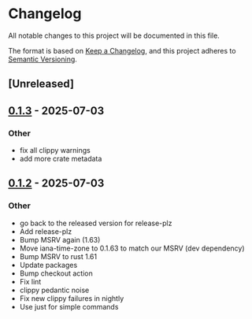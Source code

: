 # Changelog

All notable changes to this project will be documented in this file.

The format is based on [Keep a Changelog](https://keepachangelog.com/en/1.0.0/),
and this project adheres to [Semantic Versioning](https://semver.org/spec/v2.0.0.html).

## [Unreleased]

## [0.1.3](https://github.com/vbfox/range_ranger/compare/v0.1.2...v0.1.3) - 2025-07-03

### Other

- fix all clippy warnings
- add more crate metadata

## [0.1.2](https://github.com/vbfox/ranger.rs/compare/v0.1.1...v0.1.2) - 2025-07-03

### Other

- go back to the released version for release-plz
- Add release-plz
- Bump MSRV again (1.63)
- Move iana-time-zone to 0.1.63 to match our MSRV (dev dependency)
- Bump MSRV to rust 1.61
- Update packages
- Bump checkout action
- Fix lint
- clippy pedantic noise
- Fix new clippy failures in nightly
- Use just for simple commands
